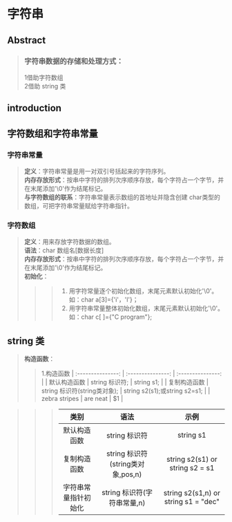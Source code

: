 # 字符串  
## Abstract  
>### 字符串数据的存储和处理方式：  
>1借助字符数组  
>2借助 string 类  

## introduction   
## 字符数组和字符串常量  
### 字符串常量  
  >**定义**：字符串常量是用一对双引号括起来的字符序列。    
  >**内存存放形式**：按串中字符的排列次序顺序存放，每个字符占一个字节，并在末尾添加'\0'作为结尾标记。  
  >**与字符数组的联系**：字符串常量表示数组的首地址并隐含创建 char类型的数组，可把字符串常量赋给字符串指针。  

### 字符数组  
  >**定义**：用来存放字符数据的数组。  
  >**语法**：char 数组名[数据长度]  
  >**内存存放形式**：按串中字符的排列次序顺序存放，每个字符占一个字节，并在末尾添加'\0'作为结尾标记。  
  >**初始化**：  
  >>>1. 用字符常量逐个初始化数组，末尾元素默认初始化'\0'。如：char a[3]={'i'，'l'}；  
  >>>2. 用字符串常量整体初始化数组，末尾元素默认初始化'\0'。如：char c[ ]={"C program"};  
 
 
 ## string 类
 >**构造函数**：  
 >>1.构造函数
| :---------------: | :---------------: | :---------------: |
| 默认构造函数    | string 标识符;               | string s1; |
| 复制构造函数    | string 标识符(string类对象); | string s2(s1);或string s2=s1; |
| zebra stripes | are neat        |    $1 |
 
>>>   | 类别 | 语法  | 示例 |
>>>   | :------------:       |    :---------------:             | :--------------:                    | 
>>>   | 默认构造函数         | string 标识符                     | string s1                           |
>>>   | 复制构造函数         | string 标识符(string类对象,pos,n) | string s2(s1)  or string s2 = s1    |
>>>   | 字符串常量指针初始化 | string 标识符(字符串常量,n)       | string s2(s1,n) or string s1 = "dec" |
 
 
 
